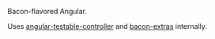 Bacon-flavored Angular.

Uses [angular-testable-controller](https://github.com/nouncy/angular-testable-controller) and [bacon-extras](https://github.com/nouncy/bacon-extras) internally.